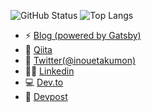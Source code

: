 ![GitHub Status](https://github-readme-stats.vercel.app/api?username=Takumon&count_private=true&show_icons=true&theme=dracula)
![Top Langs](https://github-readme-stats.vercel.app/api/top-langs/?username=Takumon&hide=TeX&layout=compact&theme=dracula)

- ⚡ [Blog (powered by Gatsby)](https://takumon.com/)
- 🔭 [Qiita](https://qiita.com/Takumon)
- 🐥 [Twitter(@inouetakumon)](https://twitter💻.com/inouetakumon)
- 👦🏻 [Linkedin](https://www.linkedin.com/in/takumon/)
- 💻 [Dev.to](https://dev.to/takumon)
- 🚀 [Devpost](https://devpost.com/TakutoInoue)
